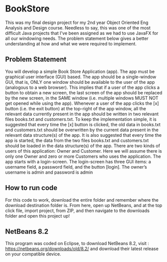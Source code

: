 # BookStore
This was my final design project for my 2nd year Object Oriented Eng Analysis and Design course. Needless to say, this was one of the most difficult Java projects
that I've been assigned as we had to use JavaFX for all our windowing needs. The problem statement below gives a better understanding at how and what we were required
to implement.

## Problem Statement
You will develop a simple Book Store Application (app). The app must be graphical user interface
(GUI) based. The app should be a single-window GUI, that is, ONLY one window should be available
to the user of the app (analogous to a web browser). This implies that if a user of the app clicks a button
to obtain a new screen, the last screen of the app should be replaced by the new screen, in the SAME
window (i.e. multiple windows MUST NOT get opened while using the app).
Whenever a user of the app clicks the [x] button (i.e. the exit button) at the top-right of the app window, all the relevant data currently present in the app should be written in two relevant files books.txt
and customers.txt.
To keep the implementation simple, it is suggested that every time the [x] button is clicked, the old data
in books.txt and customers.txt should be overwritten by the current data present in the relevant data
structure(s) of the app. It is also suggested that every time the app is started, the data from the two files
books.txt and customers.txt should be loaded in the data structure(s) of the app.
There are two kinds of users of this application: Owner and Customer. Here we will assume there is
only one Owner and zero or more Customers who uses the application.
The app starts with a login-screen. The login-screen has three GUI items: a username field, a password
field, and the button [login]. The owner’s username is admin and password is admin

## How to run code
For this code to work, download the entire folder and remember where the download destination folder is. From here, open up NetBeans, and at the top click file, import project, from ZIP, and then navigate to the downloads folder and open this project up!

## NetBeans 8.2
This program was coded on Eclipse, to download NetBeans 8.2, visit : https://netbeans.org/downloads/old/8.2/ and download their latest release on your compatible device.
